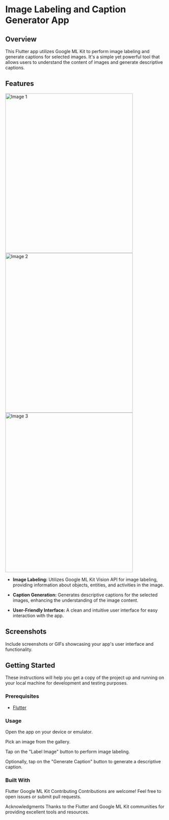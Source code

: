 # Image Labeling and Caption Generator App

## Overview

This Flutter app utilizes Google ML Kit to perform image labeling and generate captions for selected images. It's a simple yet powerful tool that allows users to understand the content of images and generate descriptive captions.

## Features

<img src="https://raw.githubusercontent.com/chathudilzo/google_mlkit_image_labeling/main/assets/93638679/61b6be41-647f-4c52-a731-981800c23484" alt="Image 1" width="400" height="500">

<img src="https://raw.githubusercontent.com/chathudilzo/google_mlkit_image_labeling/main/assets/93638679/cc11ac6e-815c-4530-a619-c4f393ed6c2a" alt="Image 2" width="400" height="500">

<img src="https://raw.githubusercontent.com/chathudilzo/google_mlkit_image_labeling/main/assets/93638679/b2e0be4f-9b21-4594-93b9-0ed69781f0aa" alt="Image 3" width="400" height="500">




- **Image Labeling:** Utilizes Google ML Kit Vision API for image labeling, providing information about objects, entities, and activities in the image.

- **Caption Generation:** Generates descriptive captions for the selected images, enhancing the understanding of the image content.

- **User-Friendly Interface:** A clean and intuitive user interface for easy interaction with the app.

## Screenshots

Include screenshots or GIFs showcasing your app's user interface and functionality.

## Getting Started

These instructions will help you get a copy of the project up and running on your local machine for development and testing purposes.

### Prerequisites

- [Flutter](https://flutter.dev/docs/get-started/install)

### Usage
Open the app on your device or emulator.

Pick an image from the gallery.

Tap on the "Label Image" button to perform image labeling.

Optionally, tap on the "Generate Caption" button to generate a descriptive caption.

### Built With
Flutter
Google ML Kit
Contributing
Contributions are welcome! Feel free to open issues or submit pull requests.



Acknowledgments
Thanks to the Flutter and Google ML Kit communities for providing excellent tools and resources.
